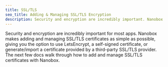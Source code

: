 ```yaml
---
title: SSL/TLS
seo_title: Adding & Managing SSL/TLS Encryption
description: Security and encryption are incredibly important. Nanobox simplifies the process of managing SSL/TLS certificates.
---
```


Security and encryption are incredibly important for most apps. Nanobox makes adding and managing SSL/TLS certificates as simple as possible, giving you the option to use LetsEncrypt, a self-signed certificate, or generate/import a certificate provided by a third-party SSL/TLS provider. The next few docs walk through how to add and manage SSL/TLS certificates with Nanobox.
